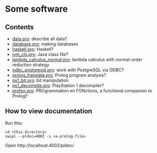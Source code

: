 # Some software

## Contents

- [data.pro](data.pro): describe all data?
- [database.pro](database.pro): making databases
- [haskell.pro](haskell.pro): Haskell?
- [jvm_cls.pro](jvm_cls.pro): Java class file?
- [lambda_calculus_normal.pro](lambda_calculus_normal.pro): lambda calculus with normal-order reduction strategy
- [odbc_postgresql.pro](odbc_postgresql.pro): work with PostgreSQL via ODBC?
- [prolog_translate.pro](prolog_translate.pro): Prolog program analysis?
- [ps1_bit.pro](ps1_bit.pro): bit manipulation
- [ps1_decompile.pro](ps1_decompile.pro): PlayStation 1 decompiler?
- [profon.pro](profon.pro): PROgrammation en FONctions, a functional companion to Prolog?

## How to view documentation

Run this:

```
cd <this-directory>
swipl --pldoc=4002 -s <a-prolog-file>
```

Open http://localhost:4002/pldoc/
